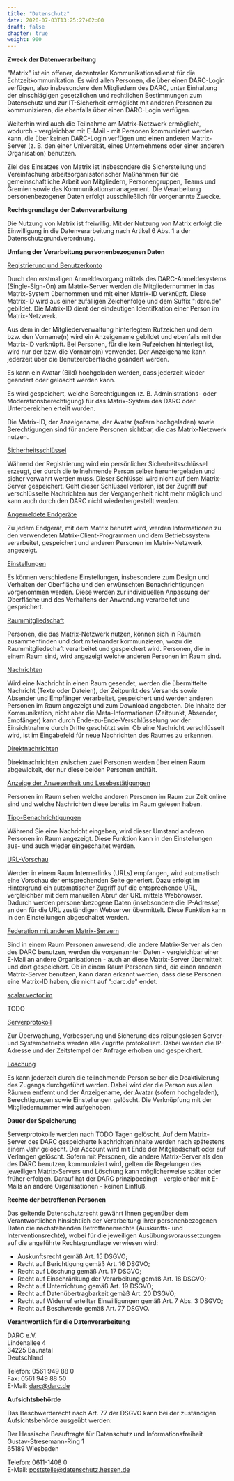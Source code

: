 ```yaml
---
title: "Datenschutz"
date: 2020-07-03T13:25:27+02:00
draft: false
chapter: true
weight: 900
---
```


**Zweck der Datenverarbeitung**

"Matrix" ist ein offener, dezentraler Kommunikationsdienst für die Echtzeitkommunikation. Es wird allen Personen, die über einen DARC-Login verfügen, also insbesondere den Mitgliedern des DARC, unter Einhaltung der einschlägigen gesetzlichen und rechtlichen Bestimmungen zum Datenschutz und zur IT-Sicherheit ermöglicht mit anderen Personen zu kommunizieren, die ebenfalls über einen DARC-Login verfügen.

Weiterhin wird auch die Teilnahme am Matrix-Netzwerk ermöglicht, wodurch - vergleichbar mit E-Mail - mit Personen kommuniziert werden kann, die über keinen DARC-Login verfügen und einen anderen Matrix-Server (z. B. den einer Universität, eines Unternehmens oder einer anderen Organisation) benutzen.

Ziel des Einsatzes von Matrix ist insbesondere die Sicherstellung und Vereinfachung arbeitsorganisatorischer Maßnahmen für die gemeinschaftliche Arbeit von Mitgliedern, Personengruppen, Teams und Gremien sowie das Kommunikationsmanagement. Die Verarbeitung personenbezogener Daten erfolgt ausschließlich für vorgenannte Zwecke.

**Rechtsgrundlage der Datenverarbeitung**

Die Nutzung von Matrix ist freiwillig. Mit der Nutzung von Matrix erfolgt die Einwilligung in die Datenverarbeitung nach Artikel 6 Abs. 1 a der Datenschutzgrundverordnung.

**Umfang der Verarbeitung personenbezogenen Daten**

<u>Registrierung und Benutzerkonto</u>

Durch den erstmaligen Anmeldevorgang mittels des DARC-Anmeldesystems (Single-Sign-On) am Matrix-Server werden die Mitgliedernummer in das Matrix-System übernommen und mit einer Matrix-ID verknüpft. Diese Matrix-ID wird aus einer zufälligen Zeichenfolge und dem Suffix ":darc.de" gebildet. Die Matrix-ID dient der eindeutigen Identifkation einer Person im Matrix-Netzwerk.

Aus dem in der Mitgliederverwaltung hinterlegtem Rufzeichen und dem bzw. den Vorname(n) wird ein Anzeigename gebildet und ebenfalls mit der Matrix-ID verknüpft. Bei Personen, für die kein Rufzeichen hinterlegt ist, wird nur der bzw. die Vorname(n) verwendet. Der Anzeigename kann jederzeit über die Benutzeroberfläche geändert werden.

Es kann ein Avatar (Bild) hochgeladen werden, dass jederzeit wieder geändert oder gelöscht werden kann.

Es wird gespeichert, welche Berechtigungen (z. B. Administrations- oder Moderationsberechtigung) für das Matrix-System des DARC oder Unterbereichen erteilt wurden.

Die Matrix-ID, der Anzeigename, der Avatar (sofern hochgeladen) sowie Berechtigungen sind für andere Personen sichtbar, die das Matrix-Netzwerk nutzen.

<u>Sicherheitsschlüssel</u>

Während der Registrierung wird ein persönlicher Sicherheitsschlüssel erzeugt, der durch die teilnehmende Person selber heruntergeladen und sicher verwahrt werden muss. Dieser Schlüssel wird nicht auf dem Matrix-Server gespeichert. Geht dieser Schlüssel verloren, ist der Zugriff auf verschlüsselte Nachrichten aus der Vergangenheit nicht mehr möglich und kann auch durch den DARC nicht wiederhergestellt werden.

<u>Angemeldete Endgeräte</u>

Zu jedem Endgerät, mit dem Matrix benutzt wird, werden Informationen zu den verwendeten Matrix-Client-Programmen und dem Betriebssystem verarbeitet, gespeichert und anderen Personen im Matrix-Netzwerk angezeigt.

<u>Einstellungen</u>

Es können verschiedene Einstellungen, insbesondere zum Design und Verhalten der Oberfläche und den erwünschten Benachrichtigungen vorgenommen werden. Diese werden zur individuellen Anpassung der Oberfläche und des Verhaltens der Anwendung verarbeitet und gespeichert.

<u>Raummitgliedschaft</u>

Personen, die das Matrix-Netzwerk nutzen, können sich in Räumen zusammenfinden und dort miteinander kommunzieren, wozu die Raummitgliedschaft verarbeitet und gespeichert wird. Personen, die in einem Raum sind, wird angezeigt welche anderen Personen im Raum sind.

<u>Nachrichten</u>

Wird eine Nachricht in einen Raum gesendet, werden die übermittelte Nachricht (Texte oder Dateien), der Zeitpunkt des Versands sowie Absender und Empfänger verarbeitet, gespeichert und werden anderen Personen im Raum angezeigt und zum Download angeboten. Die Inhalte der Kommunikation, nicht aber die Meta-Informationen (Zeitpunkt, Absender, Empfänger) kann durch Ende-zu-Ende-Verschlüsselung vor der Einsichtnahme durch Dritte geschützt sein. Ob eine Nachricht verschlüsselt wird, ist im Eingabefeld für neue Nachrichten des Raumes zu erkennen.

<u>Direktnachrichten</u>

Direktnachrichten zwischen zwei Personen werden über einen Raum abgewickelt, der nur diese beiden Personen enthält.

<u>Anzeige der Anwesenheit und Lesebestätigungen</u>

Personen im Raum sehen welche anderen Personen im Raum zur Zeit online sind und welche Nachrichten diese bereits im Raum gelesen haben.

<u>Tipp-Benachrichtigungen</u>

Während Sie eine Nachricht eingeben, wird dieser Umstand anderen Personen im Raum angezeigt. Diese Funktion kann in den Einstellungen aus- und auch wieder eingeschaltet werden.

<u>URL-Vorschau</u>

Werden in einem Raum Internerlinks (URLs) empfangen, wird automatisch eine Vorschau der entsprechenden Seite generiert. Dazu erfolgt im Hintergrund ein automatischer Zugriff auf die entsprechende URL, vergleichbar mit dem manuellen Abruf der URL mittels Webbrowser. Dadurch werden personenbezogene Daten (insebsondere die IP-Adresse) an den für die URL zuständigen Webserver übermittelt. Diese Funktion kann in den Einstellungen abgeschaltet werden.

<u>Federation mit anderen Matrix-Servern</u>

Sind in einem Raum Personen anwesend, die andere Matrix-Server als den des DARC benutzen, werden die vorgenannten Daten - vergleichbar einer E-Mail an andere Organisationen - auch an diese Matrix-Server übermittelt und dort gespeichert. Ob in einem Raum Personen sind, die einen anderen Matrix-Server benutzen, kann daran erkannt werden, dass diese Personen eine Matrix-ID haben, die nicht auf ":darc.de" endet.

<u>scalar.vector.im</u>

TODO

<u>Serverprotokoll</u>

Zur Überwachung, Verbesserung und Sicherung des reibungslosen Server- und Systembetriebs werden alle Zugriffe protokolliert. Dabei werden die IP-Adresse und der Zeitstempel der Anfrage erhoben und gespeichert.

<u>Löschung</u>

Es kann jederzeit durch die teilnehmende Person selber die Deaktivierung des Zugangs durchgeführt werden. Dabei wird der die Person aus allen Räumen entfernt und der Anzeigename, der Avatar (sofern hochgeladen), Berechtigungen sowie Einstellungen gelöscht. Die Verknüpfung mit der Mitgliedernummer wird aufgehoben.

**Dauer der Speicherung**

Serverprotokolle werden nach TODO Tagen gelöscht. Auf dem Matrix-Server des DARC gespeicherte Nachrichteninhalte werden nach spätestens einem Jahr gelöscht. Der Account wird mit Ende der Mitgliedschaft oder auf Verlangen gelöscht. Sofern mit Personen, die andere Matrix-Server als den des DARC benutzen, kommuniziert wird, gelten die Regelungen des jeweiligen Matrix-Servers und Löschung kann möglicherweise später oder früher erfolgen. Darauf hat der DARC prinzipbedingt - vergleichbar mit E-Mails an andere Organisationen - keinen Einfluß.

**Rechte der betroffenen Personen**

Das geltende Datenschutzrecht gewährt Ihnen gegenüber dem Verantwortlichen hinsichtlich der Verarbeitung Ihrer personenbezogenen Daten die nachstehenden Betroffenenrechte (Auskunfts- und Interventionsrechte), wobei für die jeweiligen Ausübungsvoraussetzungen auf die angeführte Rechtsgrundlage verwiesen wird:

* Auskunftsrecht gemäß Art. 15 DSGVO;
* Recht auf Berichtigung gemäß Art. 16 DSGVO;
* Recht auf Löschung gemäß Art. 17 DSGVO;
* Recht auf Einschränkung der Verarbeitung gemäß Art. 18 DSGVO;
* Recht auf Unterrichtung gemäß Art. 19 DSGVO;
* Recht auf Datenübertragbarkeit gemäß Art. 20 DSGVO;
* Recht auf Widerruf erteilter Einwilligungen gemäß Art. 7 Abs. 3 DSGVO;
* Recht auf Beschwerde gemäß Art. 77 DSGVO.

**Verantwortlich für die Datenverarbeitung**

DARC e.V.<br>
Lindenallee 4<br>
34225 Baunatal<br>
Deutschland

Telefon: 0561 949 88 0<br>
Fax: 0561 949 88 50<br>
E-Mail: darc@darc.de<br>

**Aufsichtsbehörde**

Das Beschwerderecht nach Art. 77 der DSGVO kann bei der zuständigen Aufsichtsbehörde ausgeübt werden:

Der Hessische Beauftragte für Datenschutz und Informationsfreiheit<br>
Gustav-Stresemann-Ring 1<br>
65189 Wiesbaden

Telefon: 0611-1408 0<br>
E-Mail: poststelle@datenschutz.hessen.de


